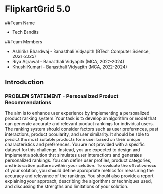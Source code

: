 # FlipkartGrid 5.0

##Team Name
- Tech Bandits

##Team Members
- Ashirika Bhardwaj - Banasthali Vidyapith (BTech Computer Science, 2021-2025)
- Riya Agrawal - Banasthali Vidyapith (MCA, 2022-2024)
- Khushi Kumari - Banasthali Vidyapith (MCA, 2022-2024)
## Introduction 
 
### PROBLEM STATEMENT - Personalized Product Recommendations
The aim is to enhance user experience by implementing a personalized product ranking system.
Your task is to develop an algorithm or model that can generate accurate and relevant product
rankings for individual users. The ranking system should consider factors such as user
preferences, past interactions, product popularity, and user similarity. It should be able to predict
the most suitable products for a user based on their unique characteristics and preferences.
You are not provided with a specific dataset for this challenge. Instead, you are expected to
design and implement a solution that simulates user interactions and generates personalized
rankings. You can define user profiles, product categories, and interaction patterns within your
solution.
To evaluate the effectiveness of your solution, you should define appropriate metrics for
measuring the accuracy and relevance of the rankings. You should also provide a report
explaining your approach, describing the algorithms or techniques used, and discussing the
strengths and limitations of your solution.
